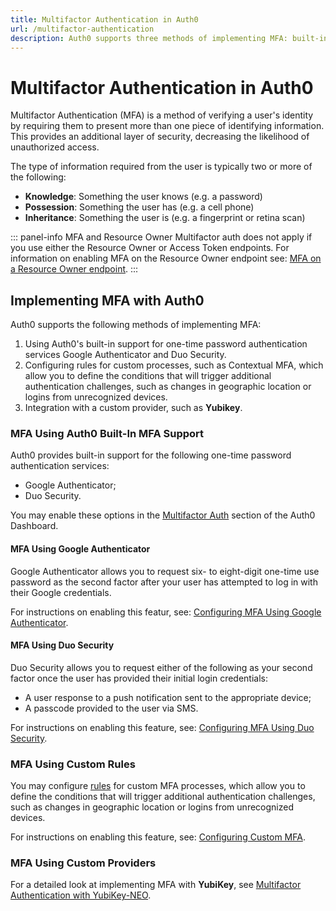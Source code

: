 ```yaml
---
title: Multifactor Authentication in Auth0
url: /multifactor-authentication
description: Auth0 supports three methods of implementing MFA: built-in support for Google Authenticator and Duo Security, custom processes such as Contextual MFA, and integration with a custom provider.
---
```


# Multifactor Authentication in Auth0

Multifactor Authentication (MFA) is a method of verifying a user's identity by requiring them to present more than one piece of identifying information. This provides an additional layer of security, decreasing the likelihood of unauthorized access. 

The type of information required from the user is typically two or more of the following:

* **Knowledge**: Something the user knows (e.g. a password)
* **Possession**: Something the user has (e.g. a cell phone)
* **Inheritance**: Something the user is (e.g. a fingerprint or retina scan)

::: panel-info MFA and Resource Owner
Multifactor auth does not apply if you use either the Resource Owner or Access Token endpoints. For information on enabling MFA on the Resource Owner endpoint see: [MFA on a Resource Owner endpoint](/multifactor-authentication/ro).
:::

## Implementing MFA with Auth0

Auth0 supports the following methods of implementing MFA:

1. Using Auth0's built-in support for one-time password authentication services Google Authenticator and Duo Security.
2. Configuring rules for custom processes, such as Contextual MFA, which allow you to define the conditions that will trigger additional authentication challenges, such as changes in geographic location or logins from unrecognized devices.
3. Integration with a custom provider, such as **Yubikey**.

### MFA Using Auth0 Built-In MFA Support

Auth0 provides built-in support for the following one-time password authentication services:

* Google Authenticator;
* Duo Security.

You may enable these options in the [Multifactor Auth](${uiURL}/#/multifactor) section of the Auth0 Dashboard.

#### MFA Using Google Authenticator

Google Authenticator allows you to request six- to eight-digit one-time use password as the second factor after your user has attempted to log in with their Google credentials.

For instructions on enabling this featur, see:  [Configuring MFA Using Google Authenticator](/multifactor-authentication/google-authenticator).

#### MFA Using Duo Security

Duo Security allows you to request either of the following as your second factor once the user has provided their initial login credentials:

* A user response to a push notification sent to the appropriate device;
* A passcode provided to the user via SMS.

For instructions on enabling this feature, see: [Configuring MFA Using Duo Security](/multifactor-authentication/duo-security).

### MFA Using Custom Rules

You may configure [rules](/rules) for custom MFA processes, which allow you to define the conditions that will trigger additional authentication challenges, such as changes in geographic location or logins from unrecognized devices.

For instructions on enabling this feature, see:  [Configuring Custom MFA](/multifactor-authentication/custom).

### MFA Using Custom Providers

For a detailed look at implementing MFA with **YubiKey**, see [Multifactor Authentication with YubiKey-NEO](/multifactor-authentication/yubikey).

